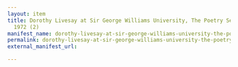 ```yaml
---
layout: item
title: Dorothy Livesay at Sir George Williams University, The Poetry Series, 14 January
  1972 (2)
manifest_name: dorothy-livesay-at-sir-george-williams-university-the-poetry-series-14-january-1972-2-
permalink: dorothy-livesay-at-sir-george-williams-university-the-poetry-series-14-january-1972-2-
external_manifest_url: 

---
```

<!-- Add an essay or interpretive material below this line,
using HTML or markdown.  Do not modify this file above this line -->
